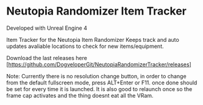# Neutopia Randomizer Item Tracker

Developed with Unreal Engine 4

Item Tracker for the Neutopia Item Randomizer
Keeps track and auto updates avaliable locations to check for new items/equipment.

Download the last releases here [https://github.com/DogveloperGit/NeutopiaRandomizerTracker/releases]

Note: Currently there is no resolution change button, in order to change from the default fullscreen mode, press ALT+Enter or F11. once done
should be set for every time it is launched. It is also good to relaunch once so the frame cap activates and the thing doesnt eat all the VRam. 
